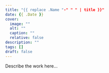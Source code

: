 ```yaml
---
title: "{{ replace .Name "-" " " | title }}"
date: {{ .Date }}
cover:
  image: ""
  alt: ""
  caption: ""
  relative: false
description: ""
tags: []
draft: false
---
```


Describe the work here…
